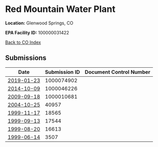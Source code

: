# Red Mountain Water Plant

**Location:** Glenwood Springs, CO

**EPA Facility ID:** 100000031422

[Back to CO Index](../../index.md)

## Submissions

| Date | Submission ID | Document Control Number |
|------|--------------|-------------------------|
| [2019-01-23](submissions/1000074902.md) | 1000074902 |  |
| [2014-10-09](submissions/1000046226.md) | 1000046226 |  |
| [2009-09-18](submissions/1000010681.md) | 1000010681 |  |
| [2004-10-25](submissions/40957.md) | 40957 |  |
| [1999-11-17](submissions/18565.md) | 18565 |  |
| [1999-09-13](submissions/17544.md) | 17544 |  |
| [1999-08-20](submissions/16613.md) | 16613 |  |
| [1999-06-14](submissions/3507.md) | 3507 |  |
